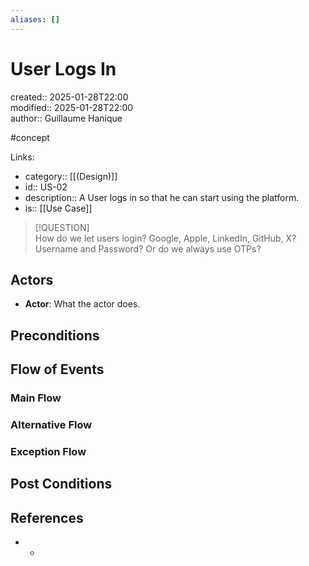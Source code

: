 ```yaml
---
aliases: []
---
```


# User Logs In

created:: 2025-01-28T22:00  
modified:: 2025-01-28T22:00  
author:: Guillaume Hanique

#concept

Links:

- category:: [[(Design)]]
- id:: US-02
- description:: A User logs in so that he can start using the platform.
- is:: [[Use Case]]

> [!QUESTION]  
> How do we let users login? Google, Apple, LinkedIn, GitHub, X? Username and Password? Or do we always use OTPs?

## Actors

- **Actor**: What the actor does.

## Preconditions

## Flow of Events

### Main Flow

### Alternative Flow

### Exception Flow

## Post Conditions

## References

- -

